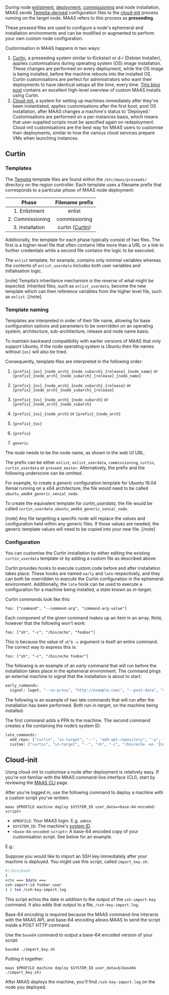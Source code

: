 During node [enlistment](nodes-add.html#enlistment), [deployment](nodes-deploy.md), [commissioning](nodes-commission.md) and node installation, MAAS sends [Tempita-derived](https://raw.githubusercontent.com/ravenac95/tempita/master/docs/index.txt) configuration files to the [cloud-init](https://launchpad.net/cloud-init) process running on the target node. MAAS refers to this process as **preseeding**.

These *preseed* files are used to configure a node's ephemeral and installation environments and can be modified or augmented to perform your own custom node configuration.

Customisation in MAAS happens in two ways:

1.  [Curtin](https://launchpad.net/curtin), a preseeding system similar to Kickstart or d-i (Debian Installer), applies customisations during operating system (OS) image installation. These changes are performed on every deployment, while the OS image is being installed, before the machine reboots into the installed OS. Curtin customisations are perfect for administrators who want their deployments to have identical setups all the time, every time. [This blog post](https://blog.ubuntu.com/2017/06/02/customising-maas-installs) contains an excellent high-level overview of custom MAAS installs using Curtin.
2.  [Cloud-init](https://launchpad.net/cloud-init), a system for setting up machines immediately after they've been instantiated, applies customisations after the first boot, post OS installation, after MAAS changes a machine's status to 'Deployed.' Customisations are performed on a per-instances basis, which means that user-supplied scripts must be specified again on redeployment. Cloud-init customisations are the best way for MAAS users to customise their deployments, similar to how the various cloud services prepare VMs when launching instances.

## Curtin

### Templates

The [Tempita](https://raw.githubusercontent.com/ravenac95/tempita/master/docs/index.txt) template files are found within the `/etc/maas/preseeds/` directory on the region controller. Each template uses a filename prefix that corresponds to a particular *phase* of MAAS node deployment:

|       Phase       |                 Filename prefix                 |
|:-----------------:|:-----------------------------------------------:|
|   1\. Enlistment  |                      enlist                     |
| 2\. Commissioning |                  commissioning                  |
|  3\. Installation | curtin ([Curtin](https://launchpad.net/curtin)) |

Additionally, the template for each phase typically consist of two files. The first is a higher-level file that often contains little more than a URL or a link to further credentials while a second file contains the logic to be executed.

The `enlist` template, for example, contains only minimal variables whereas the contents of `enlist_userdata` includes both user variables and initialisation logic.

[note]
Tempita’s inheritance mechanism is the reverse of what might be expected. Inherited files, such as `enlist_userdata`, become the new template which can then reference variables from the higher level file, such as `enlist`.
[/note]

### Template naming

Templates are interpreted in order of their file name, allowing for base configuration options and parameters to be overridden on an operating system, architecture, sub-architecture, release and node name basis.

To maintain backward compatibility with earlier versions of MAAS that only support Ubuntu, if the node operating system is Ubuntu then file names without `{os}` will also be tried.

Consequently, template files are interpreted in the following order:

1.  `{prefix}_{os}_{node_arch}_{node_subarch}_{release}_{node_name}` or `{prefix}_{node_arch}_{node_subarch}_{release}_{node_name}`

2.  `{prefix}_{os}_{node_arch}_{node_subarch}_{release}` or `{prefix}_{node_arch}_{node_subarch}_{release}`

3.  `{prefix}_{os}_{node_arch}_{node_subarch}` or `{prefix}_{node_arch}_{node_subarch}`

4.  `{prefix}_{os}_{node_arch}` or `{prefix}_{node_arch}`

5.  `{prefix}_{os}`

6.  `{prefix}`

7.  `generic`

The *node* needs to be the node name, as shown in the web UI URL.

The prefix can be either `enlist`, `enlist_userdata`, `commissioning`, `curtin`, `curtin_userdata` or `preseed_master`. Alternatively, the prefix and the following underscore can be omitted.

For example, to create a *generic* configuration template for Ubuntu 16.04 Xenial running on a x64 architecture, the file would need to be called `ubuntu_amd64_generic_xenial_node`.

To create the equivalent template for *curtin_userdata*, the file would be called `curtin_userdata_ubuntu_amd64_generic_xenial_node`.

[note]
Any file targetting a specific node will replace the values and configuration held within any generic files. If those values are needed, the generic template values will need to be copied into your new file.
[/note]

### Configuration

You can customise the Curtin installation by either editing the existing `curtin_userdata` template or by adding a custom file as described above.

Curtin provides hooks to execute custom code before and after installation takes place. These hooks are named `early` and `late` respectively, and they can both be overridden to execute the Curtin configuration in the ephemeral environment. Additionally, the `late` hook can be used to execute a configuration for a machine being installed, a state known as *in-target*.

Curtin commands look like this:

    foo: ["command", "--command-arg", "command-arg-value"]

Each component of the given command makes up an item in an array. Note, however that the following won't work:

    foo: ["sh", "-c", "/bin/echo", "foobar"]

This is because the value of `sh`'s `-c` argument is itself an entire command. The correct way to express this is:

    foo: ["sh", "-c", "/bin/echo foobar"]

The following is an example of an *early* command that will run before the installation takes place in the ephemeral environment. The command pings an external machine to signal that the installation is about to start:

``` bash
early_commands:
  signal: [wget, "--no-proxy", "http://example.com/", "--post-data", "system_id=&signal=starting_install", "-O", "/dev/null"]
```

The following is an example of two late commands that will run after the installation has been performed. Both run *in-target*, on the machine being installed.

The first command adds a PPA to the machine. The second command creates a file containing the node’s system ID:

``` bash
late_commands:
  add_repo: ["curtin", "in-target", "--", "add-apt-repository", "-y", "ppa:my/ppa"]
  custom: ["curtin", "in-target", "--", "sh", "-c", "/bin/echo -en 'Installed ' > /tmp/maas_system_id"]
```

## Cloud-init

Using cloud-init to customise a node after deployment is relatively easy. If you're not familiar with the MAAS command-line interface (CLI), start by reviewing the [MAAS CLI](manage-cli.md) page.

After you're logged in, use the following command to deploy a machine with a custom script you've written:

    maas $PROFILE machine deploy $SYSTEM_ID user_data=<base-64-encoded-script>

-   `$PROFILE`: Your MAAS login. E.g. `admin`
-   `$SYSTEM_ID`: The machine's [system ID](manage-cli-common.md#determine-a-node-system-id).
-   `<base-64-encoded-script>`: A base-64 encoded copy of your customisation script. See below for an example.

E.g.:

Suppose you would like to import an SSH key immediately after your machine is deployed. You might use this script, called `import_key.sh`:

``` bash
#!/bin/bash
(
echo === $date ===
ssh-import-id foobar_user
) | tee /ssh-key-import.log
```

This script echos the date in addition to the output of the `ssh-import-key` command. It also adds that output to a file, `/ssh-key-import.log`.

Base-64 encoding is required because the MAAS command-line interacts with the MAAS API, and base-64 encoding allows MAAS to send the script inside a POST HTTP command.

Use the `base64` command to output a base-64 encoded version of your script:

    base64 ./import_key.sh

Putting it together:

    maas $PROFILE machine deploy $SYSTEM_ID user_data=$(base64 ./import_key.sh)

After MAAS deploys the machine, you'll find `/ssh-key-import.log` on the node you deployed.

<!-- LINKS -->

